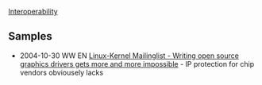 [ Interoperability](InteropEn "wikilink")

## Samples

-   2004-10-30 WW EN [Linux-Kernel Mailinglist - Writing open source
    graphics drivers gets more and more
    impossible](http://kwiki.ffii.org/Smirl041025En "wikilink") - IP
    protection for chip vendors obviousely lacks
